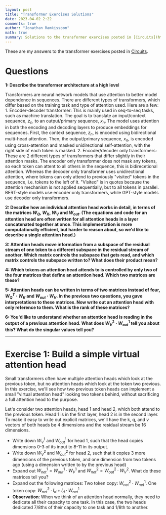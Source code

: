 ```yaml
---
layout: post
title: "Transformer Exercises Solutions"
date: 2023-04-02 2:22
comments: true
author: "Jonathan Ramkissoon"
math: true
summary: Solutions to the transformer exercises posted in [Circuits](https://transformer-circuits.pub/)
---
```


These are my answers to the transformer exercises posted in [Circuits](https://transformer-circuits.pub/2021/exercises/index.html).

# Questions 

**1: Describe the transformer architecture at a high level**

Transformers are neural network models that use attention to better model dependence in sequences. There are different types of transformers, which differ based on the training task and type of attention used. Here are a few: 
    1. Encoder-decoder transformer: This is mainly used in seq-to-seq tasks, such as machine translation. The goal is to translate an input/context sequence, $z_n$, to an output/primary sequence, $x_n$. The model uses attention in both the encoding and decoding layers to produce embeddings for sequences. First, the context sequence, $z_n$, is encoded using bidirectional multi-head attention. Then, the output/primary sequence, $x_n$, is encoded using cross-attention and masked unidirectional self-attention, with the right side of each token is masked. 
    2. Encoder/decoder only transformers: These are 2 different types of transformers that differ slightly in their attention masks. The encoder only transformer does not mask any tokens, so each token can attent to all others in the sequence, this is bidirecetional attention. Whereas the decoder only transformer uses unidirectional attention, where tokens can only attend to previously "visited" tokens in the sequence, i.e. tokens to the left of it. "Visited" is in quotes because the attention mechanism is not applied sequentially, but to all tokens in parallel. BERT-style models use encoder only transformers, while GPT-style models use decoder only transformers. 

**2: Describe how an individual attention head works in detail, in terms of the matrices $W_Q$, $W_K$, $W_V$ and $W_{out}$. (The equations and code for an attention head are often written for all attention heads in a layer concatenated together at once. This implementation is more computationally efficient, but harder to reason about, so we'd like to describe a single attention head.)**



**3: Attention heads move information from a subspace of the residual stream of one token to a different subspace in the residual stream of another. Which matrix controls the subspace that gets read, and which matrix controls the subspace written to? What does their product mean?**



**4: Which tokens an attention head attends to is controlled by only two of the four matrices that define an attention head. Which two matrices are these?**



**5: Attention heads can be written in terms of two matrices instead of four, $W_Q^T \cdot W_K$ and $W_{out} \cdot W_V$. In the previous two questions, you gave interpretations to these matrices. Now write out an attention head with only reference to them. What is the rank of these matrices?**



**6: You'd like to understand whether an attention head is reading in the output of a previous attention head. What does $W_V^2 \cdot W_{out}^1$ tell you about this? What do the singular values tell you?**

---

# Exercise 1: Build a simple virtual attention head

Small transformers often have multiple attention heads which look at the previous token, but no attention heads which look at the token two previous. In this exercise, we'll see how two previous token heads can implement a small "virtual attention head" looking two tokens behind, without sacrificing a full attention head to the purpose.

Let's consider two attention heads, head 1 and head 2, which both attend to the previous token. Head 1 is in the first layer, head 2 is in the second layer. To make it easy to write out explicit matrices, we'll have the k, q, and v vectors of both heads be 4 dimensions and the residual stream be 16 dimensions.

- Write down $W_V^1$ and $W_{out}^1$ for head 1, such that the head copies dimensions 0-3 of its input to 8-11 in its output.
- Write down $W_V^2$ and $W_{out}^2$ for head 2, such that it copies 3 more dimensions of the previous token, and one dimension from two tokens ago (using a dimension written to by the previous head)
- Expand out $W_{net}^1 = W_{out}^1 \cdot W_V^1$ and $W_{net}^2 = W_{out}^2 \cdot W_V^2$. What do these matrices tell you?
- Expand out the following matrices: Two token copy: $W_{net}^2 \cdot W_{net}^1$. One token copy: $W_{net}^2 \cdot I_d + I_d \cdot W_{net}^1$
- **Observation**: When we think of an attention head normally, they need to dedicate all their capacity to one task. In this case, the two heads dedicated 7/8ths of their capacity to one task and 1/8th to another.